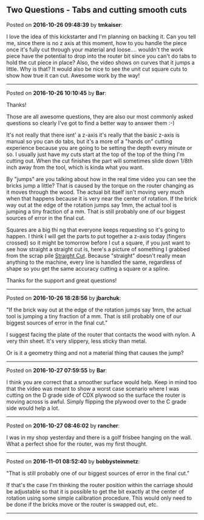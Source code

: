 ## Two Questions - Tabs and cutting smooth cuts
Posted on **2016-10-26 09:48:39** by **tmkaiser**:

I love the idea of this kickstarter and I'm planning on backing it.  Can you tell me, since there is no z axis at this moment, how to you handle the piece once it's fully cut through your material and loose.... wouldn't the work piece have the potential to drop into the router bit since you can't do tabs to hold the cut piece in place?  Also, the video shows on curves that it jumps a little.  Why is that?  It would also be nice to see the unit cut square cuts to show how true it can cut.  Awesome work by the way!

---

Posted on **2016-10-26 10:10:45** by **Bar**:

Thanks!



Those are all awesome questions, they are also our most commonly asked questions so clearly I've got to find a better way to answer them :-)



It's not really that there isnt' a z-axis it's really that the basic z-axis is manual so you can do tabs, but it's a more of a "hands on" cutting experience because you are going to be setting the depth every minute or so. I usually just have my cuts start at the top of the top of the thing I'm cutting out. When the cut finishes the part will sometimes slide down 1/8th inch away from the tool, which is kinda what you want. 



By "jumps" are you talking about how in the real time video you can see the bricks jump a little? That is caused by the torque on the router changing as it moves through the wood. The actual bit itself isn't moving very much when that happens because it is very near the center of rotation. If the brick way out at the edge of the rotation jumps say 1mm, the actual tool is jumping a tiny fraction of a mm. That is still probably one of our biggest sources of error in the final cut. 



Squares are a big thi ng that everyone keeps requesting so it's going to happen. I think I will get the parts to put together a z-axis today (fingers crossed) so it might be tomorrow before I cut a square, if you just want to see how straight a straight cut is, here's a picture of something I grabbed from the scrap pile  [Straight Cut](//muut.com/u/maslowcnc/s2/:maslowcnc:TfRs:straightcut.jpg.jpg). Because "straight" doesn't really mean anything to the machine, every line is handled the same, regardless of shape so you get the same accuracy cutting a square or a spline.



Thanks for the support and great questions!

---

Posted on **2016-10-26 18:28:56** by **jbarchuk**:

"If the brick way out at the edge of the rotation jumps say 1mm, the actual tool is jumping a tiny fraction of a mm. That is still probably one of our biggest sources of error in the final cut."

I suggest facing the plate of the router that contacts the wood with nylon. A very thin sheet. It's very slippery, less sticky than metal.

Or is it a geometry thing and not a material thing that causes the jump?

---

Posted on **2016-10-27 07:59:55** by **Bar**:

I think you are correct that a smoother surface would help. Keep in mind too that the video was meant to show a worst case scenario where I was cutting on the D grade side of CDX plywood so the surface the router is moving across is awful. Simply flipping the plywood over to the C grade side would help a lot.

---

Posted on **2016-10-27 08:46:02** by **rancher**:

I was in my shop yesterday and there is a golf frisbee hanging on the wall.  What a perfect shoe for the router, was my first thought.

---

Posted on **2016-11-01 08:52:40** by **bobbysteinmetz**:

"That is still probably one of our biggest sources of error in the final cut.”



If that's the case I'm thinking the router position within the carriage should be adjustable so that it is possible to get the bit exactly at the center of rotation using some simple calibration procedure. This would only need to be done if the bricks move or the router is swapped out, etc.

---

